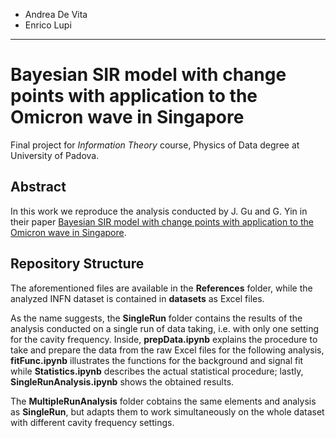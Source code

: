 - Andrea De Vita
- Enrico Lupi

-----------------------

# Bayesian SIR model with change points with application to the Omicron wave in Singapore

Final project for *Information Theory* course, Physics of Data degree at University of Padova.

## Abstract

In this work we reproduce the analysis conducted by J. Gu and G. Yin in their paper [Bayesian SIR model with change points with application to the Omicron wave in Singapore](https://www.nature.com/articles/s41598-022-25473-y#:~:text=To%20analyze%20the%20impact%20of,vary%20significantly%20at%20change%20points.). 

## Repository Structure

The aforementioned files are available in the **References** folder, while the analyzed INFN dataset is contained in **datasets** as Excel files.

As the name suggests, the **SingleRun** folder contains the results of the analysis conducted on a single run of data taking, i.e. with only one setting for the cavity frequency. Inside, **prepData.ipynb** explains the procedure to take and prepare the data from the raw Excel files for the following analysis,  **fitFunc.ipynb** illustrates the functions for the background and signal fit while **Statistics.ipynb** describes the actual statistical procedure; lastly, **SingleRunAnalysis.ipynb** shows the obtained results.

The **MultipleRunAnalysis** folder cobtains the same elements and analysis as **SingleRun**, but adapts them to work simultaneously on the whole dataset with different cavity frequency settings.
